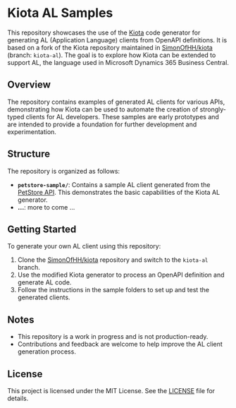 # Kiota AL Samples

This repository showcases the use of the [Kiota](https://github.com/microsoft/kiota) code generator for generating AL (Application Language) clients from OpenAPI definitions. It is based on a fork of the Kiota repository maintained in [SimonOfHH/kiota](https://github.com/SimonOfHH/kiota) (branch: `kiota-al`). The goal is to explore how Kiota can be extended to support AL, the language used in Microsoft Dynamics 365 Business Central.

## Overview

The repository contains examples of generated AL clients for various APIs, demonstrating how Kiota can be used to automate the creation of strongly-typed clients for AL developers. These samples are early prototypes and are intended to provide a foundation for further development and experimentation.

## Structure

The repository is organized as follows:

- **`petstore-sample/`**: Contains a sample AL client generated from the [PetStore API](https://petstore3.swagger.io/). This demonstrates the basic capabilities of the Kiota AL generator.
- **...**: more to come ...

## Getting Started

To generate your own AL client using this repository:

1. Clone the [SimonOfHH/kiota](https://github.com/SimonOfHH/kiota) repository and switch to the `kiota-al` branch.
2. Use the modified Kiota generator to process an OpenAPI definition and generate AL code.
3. Follow the instructions in the sample folders to set up and test the generated clients.

## Notes

- This repository is a work in progress and is not production-ready.
- Contributions and feedback are welcome to help improve the AL client generation process.

## License

This project is licensed under the MIT License. See the [LICENSE](LICENSE) file for details.
